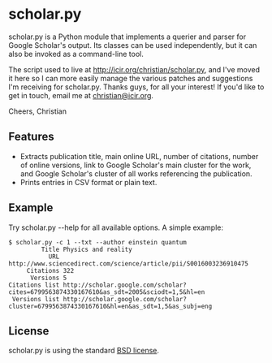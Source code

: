 scholar.py
==========

scholar.py is a Python module that implements a querier and parser for Google Scholar's output. Its classes can be used independently, but it can also be invoked as a command-line tool.

The script used to live at http://icir.org/christian/scholar.py, and I've moved it here so I can more easily manage the various patches and suggestions I'm receiving for scholar.py. Thanks guys, for all your interest! If you'd like to get in touch, email me at christian@icir.org.

Cheers,
Christian

Features
--------

* Extracts publication title, main online URL, number of citations, number of online versions, link to Google Scholar's main cluster for the work, and Google Scholar's cluster of all works referencing the publication.
* Prints entries in CSV format or plain text.

Example
-------

Try scholar.py --help for all available options. A simple example:

    $ scholar.py -c 1 --txt --author einstein quantum
             Title Physics and reality
               URL http://www.sciencedirect.com/science/article/pii/S0016003236910475
         Citations 322
          Versions 5
    Citations list http://scholar.google.com/scholar?cites=6799563874330167610&as_sdt=2005&sciodt=1,5&hl=en
     Versions list http://scholar.google.com/scholar?cluster=6799563874330167610&hl=en&as_sdt=1,5&as_subj=eng
 
License
-------

scholar.py is using the standard [BSD license](http://opensource.org/licenses/BSD-2-Clause).
